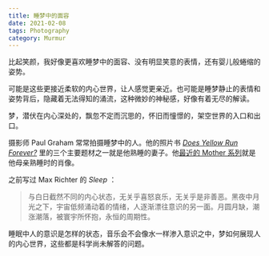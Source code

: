```yaml
---
title: 睡梦中的面容
date: 2021-02-08
tags: Photography
category: Murmur
---
```


比起笑颜，我好像更喜欢睡梦中的面容、没有明显笑意的表情，还有婴儿般蜷缩的姿势。

可能是这些更接近柔软的内心世界，让人感觉更亲近。也可能是睡梦静止的表情和姿势背后，隐藏着无法得知的涌流，这种微妙的神秘感，好像有着无尽的解读。

梦，潜伏在内心深处的，飘忽不定而沉思的，怀旧而憧憬的，架空世界的入口和出口。

摄影师 Paul Graham 常常拍摄睡梦中的人。他的照片书 [_Does Yellow Run Forever?_](http://www.paulgrahamarchive.com/yellow.html) 里的三个主要题材之一就是他熟睡的妻子。他[最近的 Mother 系列](https://www.artsy.net/show/carlier-gebauer-paul-graham-mother-slash-sightless)就是他母亲熟睡时的肖像。

之前写过 Max Richter 的 _Sleep_ ：

> 与白日截然不同的内心状态，无关乎喜怒哀乐，无关乎是非善恶。黑夜中月光之下，宇宙低频涌动着的情绪，人逐渐漂往意识的另一面。月圆月缺，潮涨潮落，被寰宇所怀抱，永恒的周期性。

睡眠中人的意识是怎样的状态，音乐会不会像水一样渗入意识之中，梦如何展现人的内心世界，这些都是科学尚未解答的问题。
